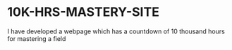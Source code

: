 # 10K-HRS-MASTERY-SITE
I have developed a webpage which has a countdown of 10 thousand hours for mastering a field
